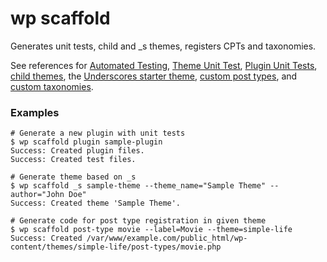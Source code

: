 # wp scaffold

Generates unit tests, child and \_s themes, registers CPTs and taxonomies.

See references for [Automated Testing](https://make.wordpress.org/core/handbook/testing/automated-testing/), [Theme Unit Test](https://codex.wordpress.org/Theme_Unit_Test), [Plugin Unit Tests](https://make.wordpress.org/cli/handbook/plugin-unit-tests/), [child themes](https://codex.wordpress.org/Child_Themes), the [Underscores starter theme](https://underscores.me/), [custom post types](https://developer.wordpress.org/plugins/post-types/), and [custom taxonomies](https://developer.wordpress.org/plugins/taxonomies/working-with-custom-taxonomies/).

### Examples

    # Generate a new plugin with unit tests
    $ wp scaffold plugin sample-plugin
    Success: Created plugin files.
    Success: Created test files.

    # Generate theme based on _s
    $ wp scaffold _s sample-theme --theme_name="Sample Theme" --author="John Doe"
    Success: Created theme 'Sample Theme'.

    # Generate code for post type registration in given theme
    $ wp scaffold post-type movie --label=Movie --theme=simple-life
    Success: Created /var/www/example.com/public_html/wp-content/themes/simple-life/post-types/movie.php

